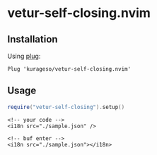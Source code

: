 # vetur-self-closing.nvim

## Installation

Using [plug](https://github.com/junegunn/vim-plug):

```vim
Plug 'kurageso/vetur-self-closing.nvim'
```

## Usage

```lua
require("vetur-self-closing").setup()
```

```vue
<!-- your code -->
<i18n src="./sample.json" />

<!-- buf enter -->
<i18n src="./sample.json"></i18n>
```
